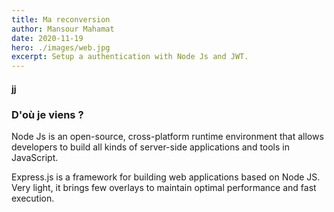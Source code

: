 ```yaml
---
title: Ma reconversion
author: Mansour Mahamat
date: 2020-11-19
hero: ./images/web.jpg
excerpt: Setup a authentication with Node Js and JWT.
---
```


#### jj

### D'où je viens ?
Node Js is an open-source, cross-platform runtime environment that allows developers to build all kinds of server-side applications and tools in JavaScript. 

Express.js is a framework for building web applications based on Node JS. Very light, it brings few overlays to maintain optimal performance and fast execution. 